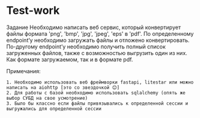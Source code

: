 # Test-work
Задание
Необходимо написать веб сервис, который конвертирует файлы формата 'png', 'bmp', 'jpg', 'jpeg', 'eps' в 'pdf'.
По определенному endpoint’у необходимо загружать файлы и отложено конвертировать.
По-другому endpoint’у необходимо получить полный список загруженных файлов, также с возможностью выгрузить один из них. Как формате загружаемом, так и в формате pdf.

Примечания:

    1. Необходимо использовать веб фреймворки fastapi, litestar или можно написать на aiohttp [это со звездочкой 😊]
    2. Для работы с базой необходимо использовать sqlalchemy (опять же выбор СУБД на свое усмотрение)
    3. Было бы классно если файлы привязывались к определенной сессии и выгружались для определенной сессии
